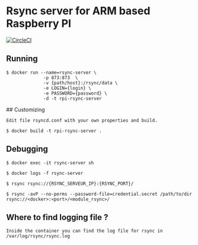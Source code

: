 # Rsync server for ARM based Raspberry PI

[![CircleCI](https://circleci.com/gh/jordan38/rpi-rsync-server/tree/master.svg?style=svg)](https://circleci.com/gh/jordan38/rpi-rsync-server/tree/master)

## Running
     
    $ docker run --name=rsync-server \
                  -p 873:873  \
                  -v {path/host}:/rsync/data \
                  -e LOGIN={login} \
                  -e PASSWORD={password} \
                  -d -t rpi-rsync-server 
      
## Customizing

    Edit file rsyncd.conf with your own properties and build.

    $ docker build -t rpi-rsync-server .

## Debugging
        
    $ docker exec -it rsync-server sh
    
    $ docker logs -f rsync-server
        
    $ rsync rsync://{RSYNC_SERVEUR_IP}:{RSYNC_PORT}/
    
    $ rsync -avP --no-perms --password-file=credential.secret /path/to/dir rsync://<docker>:<port>/<module_rsync>/
    
## Where to find logging file ?

    Inside the container you can find the log file for rsync in /var/log/rsync/rsync.log
    
    
    


